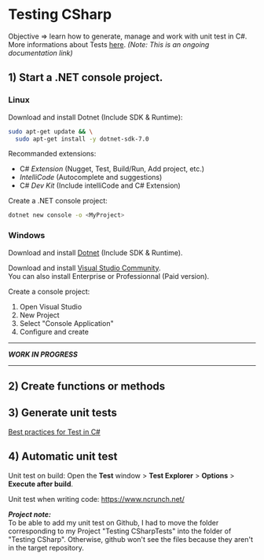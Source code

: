# Testing CSharp

Objective => learn how to generate, manage and work with unit test in C#.
<br>
More informations about Tests [here](https://github.com/VictorMauroy/Testing-Lesson).
*(Note: This is an ongoing documentation link)*

## 1) Start a .NET console project.
### Linux
Download and install Dotnet (Include SDK & Runtime): 
```bash
sudo apt-get update && \
  sudo apt-get install -y dotnet-sdk-7.0
```

Recommanded extensions:
* C# *Extension* (Nugget, Test, Build/Run, Add project, etc.)
* *IntelliCode* (Autocomplete and suggestions)
* C# *Dev Kit* (Include intelliCode and C# Extension)

Create a .NET console project:
```bash 
dotnet new console -o <MyProject>
```
### Windows
Download and install [Dotnet](https://dotnet.microsoft.com/en-us/download) (Include SDK & Runtime).

Download and install [Visual Studio Community](https://visualstudio.microsoft.com/fr/free-developer-offers/).
<br> You can also install Enterprise or Professionnal (Paid version).

Create a console project:
1. Open Visual Studio
1. New Project
1. Select "Console Application"
1. Configure and create

-------------------------- 

***WORK IN PROGRESS***

--------------------------

## 2) Create functions or methods

## 3) Generate unit tests

[Best practices for Test in C#](https://learn.microsoft.com/en-us/dotnet/core/testing/unit-testing-best-practices)

## 4) Automatic unit test
Unit test on build: 
Open the **Test** window > **Test Explorer** > **Options** > **Execute after build**.

Unit test when writing code: https://www.ncrunch.net/



***Project note:*** <br> 
To be able to add my unit test on Github, I had to move the folder corresponding to my Project "Testing CSharpTests" into the folder of "Testing CSharp". Otherwise, github won't see the files because they aren't in the target repository.
